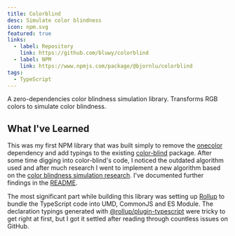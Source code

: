 ```yaml
---
title: Colorblind
desc: Simulate color blindness
icon: npm.svg
featured: true
links:
  - label: Repository
    link: https://github.com/bluwy/colorblind
  - label: NPM
    link: https://www.npmjs.com/package/@bjornlu/colorblind
tags:
  - TypeScript
---
```


A zero-dependencies color blindness simulation library. Transforms RGB colors to simulate color blindness.

<!-- endexcerpt -->

## What I've Learned

This was my first NPM library that was built simply to remove the [onecolor](https://github.com/One-com/one-color) dependency and add typings to the existing [color-blind](https://github.com/skratchdot/color-blind) package. After some time digging into color-blind's code, I noticed the outdated algorithm used and after much research I went to implement a new algorithm based on the [color blindness simulation research](https://ixora.io/projects/colorblindness/color-blindness-simulation-research/). I've documented further findings in the [README](https://github.com/bluwy/colorblind#prior-research).

The most significant part while building this library was setting up [Rollup](https://github.com/bluwy/colorblind#prior-research) to bundle the TypeScript code into UMD, CommonJS and ES Module. The declaration typings generated with [@rollup/plugin-typescript](https://github.com/rollup/plugins/tree/master/packages/typescript) were tricky to get right at first, but I got it settled after reading through countless issues on GitHub.
